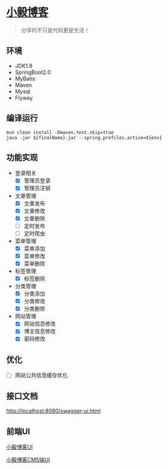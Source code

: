 [小毅博客](https://www.xeblog.cn)
===

> 分享的不只是代码更是生活！

## 环境

* JDK1.8
* SpringBoot2.0
* MyBatis
* Maven
* Mysql
* Flyway

## 编译运行

```
mvn clean install -Dmaven.test.skip=true
java -jar ${finalName}.jar --spring.profiles.active=${env}
```

## 功能实现
- 登录相关
    - [x] 管理员登录
    - [x] 管理员注销
- 文章管理
   - [x] 文章发布
   - [x] 文章修改
   - [x] 文章删除
   - [ ] 定时发布
   - [ ] 定时爬虫
- 菜单管理
    - [x] 菜单添加
    - [x] 菜单修改
    - [x] 菜单删除
- 标签管理
    - [x] 标签删除
- 分类管理
    - [x] 分类添加
    - [x] 分类修改
    - [x] 分类删除
- 网站管理
    - [x] 网站信息修改
    - [x] 博主信息修改
    - [x] 密码修改
    
## 优化
- [ ] 网站公共信息缓存优化



## 接口文档

[http://localhost:8080/swagger-ui.html](http://localhost:8080/swagger-ui.html)

##  前端UI

[小毅博客UI](https://github.com/anlingyi/xeblog-ui)

[小毅博客CMS端UI](https://github.com/anlingyi/xeblog-cms-ui)


